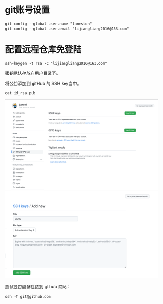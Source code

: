 # git账号设置

```
git config --global user.name "laneston"
git config --global user.email "lijiangliang2016@163.com"
```

# 配置远程仓库免登陆

```
ssh-keygen -t rsa -C "lijiangliang2016@163.com"
```

密钥默认存放在用户目录下。

将公钥添加到 gitHub 的 SSH key当中。 

```
cat id_rsa.pub
```

<div align="center"><img src="https://github.com/laneston/note/blob/main/00-img/Post-git_usr/ssh_key.png"></div>

<div align="center"><img src="https://github.com/laneston/note/blob/main/00-img/Post-git_usr/key_item.png"></div>

测试是否能够连接到 github 网站：

```
ssh -T git@github.com
```
